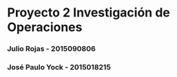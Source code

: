 # Proyecto 2 Investigación de Operaciones 

### Julio Rojas - 2015090806
### José Paulo Yock - 2015018215

